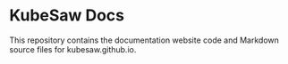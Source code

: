 # KubeSaw Docs

This repository contains the documentation website code and Markdown source files for kubesaw.github.io.
